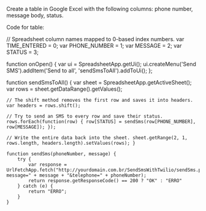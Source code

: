 Create a table in Google Excel with the following columns: phone number, message body, status. 

Code for table:

// Spreadsheet column names mapped to 0-based index numbers. 
var TIME_ENTERED = 0;
var PHONE_NUMBER = 1;
var MESSAGE = 2;
var STATUS = 3;

function onOpen() {
    var ui = SpreadsheetApp.getUi();
    ui.createMenu('Send SMS').addItem('Send to all', 'sendSmsToAll').addToUi();
};

function sendSmsToAll() {
    var sheet = SpreadsheetApp.getActiveSheet();
    var rows = sheet.getDataRange().getValues();

    // The shift method removes the first row and saves it into headers. var headers = rows.shift();

    // Try to send an SMS to every row and save their status. rows.forEach(function(row) { row[STATUS] = sendSms(row[PHONE_NUMBER], row[MESSAGE]); });

    // Write the entire data back into the sheet. sheet.getRange(2, 1, rows.length, headers.length).setValues(rows); }

    function sendSms(phoneNumber, message) {
        try {
            var response = UrlFetchApp.fetch("http://yourdomain.com.br/SendSmsWithTwilio/sendSms.php?message=" + message + "&telephone=" + phoneNumber);
            return response.getResponseCode() == 200 ? "OK" : "ERRO"
        } catch (e) {
            return "ERRO";
        }
    }

